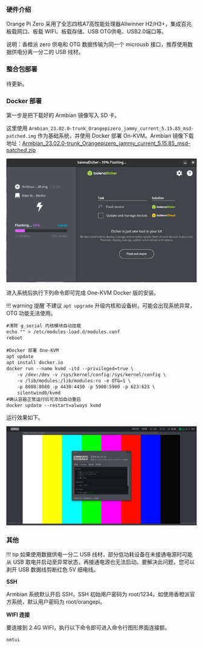 ### 硬件介绍

Orange Pi Zero 采用了全志四核A7高性能处理器Allwinner H2/H3+，集成百兆板载网口、板载 WIFI、板载存储、USB OTG供电、USB2.0端口等。

说明：香橙派 zero 供电和 OTG 数据传输为同一个 microusb 接口，推荐使用数据供电分离一分二的 USB 线材。

### 整合包部署

待更新。

### Docker 部署

第一步是把下载好的 Armbian 镜像写入 SD 卡。

这里使用 `Armbian_23.02.0-trunk_Orangepizero_jammy_current_5.15.85_msd-patched.img` 作为基础系统，并使用 Docker 部署 On-KVM。Armbian 镜像下载地址：[Armbian_23.02.0-trunk_Orangepizero_jammy_current_5.15.85_msd-patched.zip](https://github.com/jacobbar/fruity-pikvm/releases/download/os-images/Armbian_23.02.0-trunk_Orangepizero_jammy_current_5.15.85_msd-patched.zip)

![image-20241126135200887](img/image-20241126135200887.png)

进入系统后执行下列命令即可完成 One-KVM Docker 版的安装。

!!! warning 提醒
    不建议 `apt upgrade` 升级内核和设备树，可能会出现系统异常，OTG 功能无法使用。

```
#清除 g_serial 内核模块自动挂载
echo "" > /etc/modules-load.d/modules.conf
reboot

#Docker 部署 One-KVM
apt update
apt install docker.io
docker run --name kvmd -itd --privileged=true \
    -v /dev:/dev -v /sys/kernel/config:/sys/kernel/config \
    -v /lib/modules:/lib/modules:ro -e OTG=1 \
    -p 8080:8080 -p 4430:4430 -p 5900:5900 -p 623:623 \
    silentwind0/kvmd
#确认容器正常运行后可添加自动重启
docker update --restart=always kvmd
```

运行效果如下。

![image-20241126144130798](img/image-20241126144130798.png)

### 其他

!!! tip
    如果使用数据供电一分二 USB 线材，部分低功耗设备在未接通电源时可能从 USB 取电并启动至异常状态，再接通电源也无法启动。要解决此问题，您可以剥开 USB 数据线剪断红色 5V 细电线。

**SSH**

Armbian 系统默认开启 SSH，SSH 初始用户密码为 root/1234。如使用香橙派官方系统，默认用户密码为 root/orangepi。

**WIFI 连接**

要连接到 2.4G WIFI，执行以下命令即可进入命令行图形界面连接额。

```
nmtui
```

